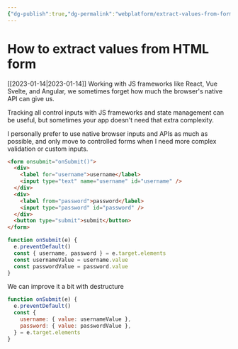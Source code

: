 ```yaml
---
{"dg-publish":true,"dg-permalink":"webplatform/extract-values-from-form","permalink":"/webplatform/extract-values-from-form/"}
---
```


# How to extract values from HTML form
[[2023-01-14\|2023-01-14]]
Working with JS frameworks like React, Vue Svelte, and Angular, we sometimes forget how much the browser's native API can give us.  

Tracking all control inputs with JS frameworks and state management can be useful, but sometimes your app doesn't need that extra complexity. 

I personally prefer to use native browser inputs and APIs as much as possible, and only move to controlled forms when I need more complex validation or custom inputs.

```html
<form onsubmit="onSubmit()">
  <div>
    <label for="username">username</label>
    <input type="text" name="username" id="username" />
  </div>
  <div>
    <label from="password">password</label>
    <input type="password" id="password" />
  </div>
  <button type="submit">submit</button>
</form>
```

```javascript
function onSubmit(e) {
  e.preventDefault()
  const { username, password } = e.target.elements
  const usernameValue = username.value
  const passwordValue = password.value
}
```

We can improve it a bit with destructure

```javascript
function onSubmit(e) {
  e.preventDefault()
  const {
    username: { value: usernameValue },
    password: { value: passwordValue },
  } = e.target.elements
}
```
